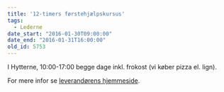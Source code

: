```yaml
---
title: '12-timers førstehjælpskursus'
tags:
  - Lederne
date_start: "2016-01-30T09:00:00"
date_end: "2016-01-31T16:00:00"
old_id: 5753
---
```

I Hytterne, 10:00-17:00 begge dage inkl. frokost (vi køber pizza el. lign).

For mere infor se [leverandørens hjemmeside](http://foerstehjaelp.com/professionelle-foerstehjaelpskurser/foerstehjaelps-kurser/foerstehjaelp-grundkursus/).&nbsp;